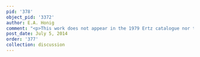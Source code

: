 ```yaml
---
pid: '378'
object_pid: '3372'
author: E.A. Honig
comment: "<p>This work does not appear in the 1979 Ertz catalogue nor the Honig Database</p>"
post_date: July 5, 2014
order: '377'
collection: discussion
---
```

